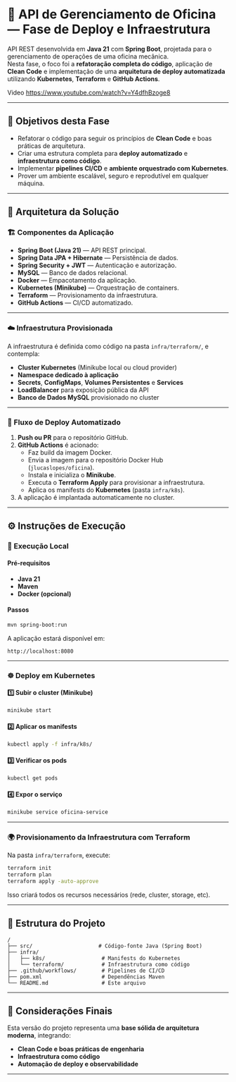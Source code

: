 # 🧰 API de Gerenciamento de Oficina — Fase de Deploy e Infraestrutura

API REST desenvolvida em **Java 21** com **Spring Boot**, projetada para o gerenciamento de operações de uma oficina mecânica.  
Nesta fase, o foco foi a **refatoração completa do código**, aplicação de **Clean Code** e implementação de uma **arquitetura de deploy automatizada** utilizando **Kubernetes**, **Terraform** e **GitHub Actions**.

Video
https://www.youtube.com/watch?v=Y4dfhBzoge8

---

## 🎯 Objetivos desta Fase

- Refatorar o código para seguir os princípios de **Clean Code** e boas práticas de arquitetura.
- Criar uma estrutura completa para **deploy automatizado** e **infraestrutura como código**.
- Implementar **pipelines CI/CD** e **ambiente orquestrado com Kubernetes**.
- Prover um ambiente escalável, seguro e reprodutível em qualquer máquina.

---

## 🧩 Arquitetura da Solução

### 🏗️ Componentes da Aplicação
- **Spring Boot (Java 21)** — API REST principal.
- **Spring Data JPA + Hibernate** — Persistência de dados.
- **Spring Security + JWT** — Autenticação e autorização.
- **MySQL** — Banco de dados relacional.
- **Docker** — Empacotamento da aplicação.
- **Kubernetes (Minikube)** — Orquestração de containers.
- **Terraform** — Provisionamento da infraestrutura.
- **GitHub Actions** — CI/CD automatizado.

---

### ☁️ Infraestrutura Provisionada

A infraestrutura é definida como código na pasta `infra/terraform/`, e contempla:

- **Cluster Kubernetes** (Minikube local ou cloud provider)
- **Namespace dedicado à aplicação**
- **Secrets**, **ConfigMaps**, **Volumes Persistentes** e **Services**
- **LoadBalancer** para exposição pública da API
- **Banco de Dados MySQL** provisionado no cluster

---

### 🔄 Fluxo de Deploy Automatizado

1. **Push ou PR** para o repositório GitHub.
2. **GitHub Actions** é acionado:
    - Faz build da imagem Docker.
    - Envia a imagem para o repositório Docker Hub (`jlucaslopes/oficina`).
    - Instala e inicializa o **Minikube**.
    - Executa o **Terraform Apply** para provisionar a infraestrutura.
    - Aplica os manifests do **Kubernetes** (pasta `infra/k8s`).
3. A aplicação é implantada automaticamente no cluster.

---

## ⚙️ Instruções de Execução

### 🧪 Execução Local

#### Pré-requisitos
- **Java 21**
- **Maven**
- **Docker (opcional)**

#### Passos
```bash
mvn spring-boot:run
```
A aplicação estará disponível em:
```
http://localhost:8080
```

---

### ☸️ Deploy em Kubernetes

#### 1️⃣ Subir o cluster (Minikube)
```bash
minikube start
```

#### 2️⃣ Aplicar os manifests
```bash
kubectl apply -f infra/k8s/
```

#### 3️⃣ Verificar os pods
```bash
kubectl get pods
```

#### 4️⃣ Expor o serviço
```bash
minikube service oficina-service
```

---

### 🌍 Provisionamento da Infraestrutura com Terraform

Na pasta `infra/terraform`, execute:

```bash
terraform init
terraform plan
terraform apply -auto-approve
```

Isso criará todos os recursos necessários (rede, cluster, storage, etc).

---

## 🧱 Estrutura do Projeto

```
/
├── src/                     # Código-fonte Java (Spring Boot)
├── infra/
│   ├── k8s/                  # Manifests do Kubernetes
│   └── terraform/            # Infraestrutura como código
├── .github/workflows/        # Pipelines de CI/CD
├── pom.xml                   # Dependências Maven
└── README.md                 # Este arquivo
```

---

## 🧠 Considerações Finais

Esta versão do projeto representa uma **base sólida de arquitetura moderna**, integrando:
- **Clean Code e boas práticas de engenharia**
- **Infraestrutura como código**
- **Automação de deploy e observabilidade**

---

